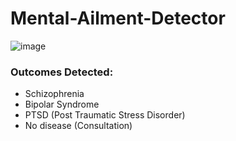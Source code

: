 # Mental-Ailment-Detector

![image](https://github.com/MainakRepositor/Mental-Ailment-Detector/assets/64016811/22ccbc65-9066-4dd4-b767-7598a6c0d097)

### Outcomes Detected:

- Schizophrenia
- Bipolar Syndrome
- PTSD (Post Traumatic Stress Disorder)
- No disease (Consultation)
